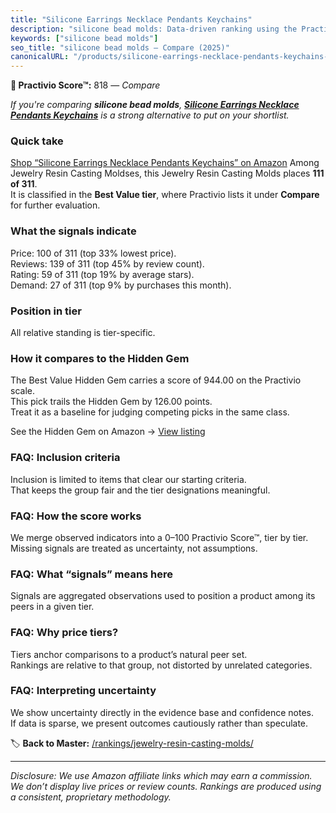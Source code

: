 ```yaml
---
title: "Silicone Earrings Necklace Pendants Keychains"
description: "silicone bead molds: Data-driven ranking using the Practivio Score™. Positioned by quality, value, demand, findability, momentum."
keywords: ["silicone bead molds"]
seo_title: "silicone bead molds — Compare (2025)"
canonicalURL: "/products/silicone-earrings-necklace-pendants-keychains-B0DK7LKZFR/"
---
```


**🛒 Practivio Score™:** 818 — _Compare_


*If you're comparing **silicone bead molds**, **[Silicone Earrings Necklace Pendants Keychains](https://www.amazon.com/dp/B0DK7LKZFR?tag=practivio-20)** is a strong alternative to put on your shortlist.*
### Quick take
[Shop “Silicone Earrings Necklace Pendants Keychains” on Amazon](https://www.amazon.com/dp/B0DK7LKZFR?tag=practivio-20)
Among Jewelry Resin Casting Moldses, this Jewelry Resin Casting Molds places **111 of 311**.  
It is classified in the **Best Value tier**, where Practivio lists it under **Compare** for further evaluation.

### What the signals indicate
Price: 100 of 311 (top 33% lowest price).  
Reviews: 139 of 311 (top 45% by review count).  
Rating: 59 of 311 (top 19% by average stars).  
Demand: 27 of 311 (top 9% by purchases this month).

### Position in tier
All relative standing is tier-specific.

### How it compares to the Hidden Gem
The Best Value Hidden Gem carries a score of 944.00 on the Practivio scale.  
This pick trails the Hidden Gem by 126.00 points.  
Treat it as a baseline for judging competing picks in the same class.  

See the Hidden Gem on Amazon → [View listing](https://www.amazon.com/dp/B0871WGZKP?tag=practivio-20)

### FAQ: Inclusion criteria
Inclusion is limited to items that clear our starting criteria.  
That keeps the group fair and the tier designations meaningful.

### FAQ: How the score works
We merge observed indicators into a 0–100 Practivio Score™, tier by tier.  
Missing signals are treated as uncertainty, not assumptions.

### FAQ: What “signals” means here
Signals are aggregated observations used to position a product among its peers in a given tier.

### FAQ: Why price tiers?
Tiers anchor comparisons to a product’s natural peer set.  
Rankings are relative to that group, not distorted by unrelated categories.

### FAQ: Interpreting uncertainty
We show uncertainty directly in the evidence base and confidence notes.  
If data is sparse, we present outcomes cautiously rather than speculate.

<!-- Missing template for Compare/CompareWithinPriceClass -->


🏷️ **Back to Master:** [/rankings/jewelry-resin-casting-molds/](/rankings/jewelry-resin-casting-molds/)

---
_Disclosure: We use Amazon affiliate links which may earn a commission. We don’t display live prices or review counts. Rankings are produced using a consistent, proprietary methodology._
